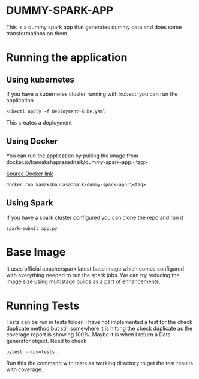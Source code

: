 # DUMMY-SPARK-APP
This is a dummy spark app that generates dummy data and does some transformations on them. 
# Running the application
## Using kubernetes
If you have a kubernetes cluster running with kubectl you can run the application </br>

    kubectl apply -f Deployment-kube.yaml 

This creates a deployment

## Using Docker
You can run the application by pulling the image from docker.io/kamakshaprasadnaik/dummy-spark-app:\<tag>

[Source Docker link](https://hub.docker.com/r/kamakshaprasadnaik/dummy-spark-app)

    docker run kamakshaprasadnaik/dummy-spark-app:\<tag> 


## Using Spark
If you have a spark cluster configured you can clone the repo and run it

    spark-submit app.py 

# Base Image
It uses official apache/spark:latest base image which comes configured with everything needed to run the spark jobs. We can try reducing the image size using multistage builds as a part of enhancements. 

# Running Tests
Tests can be run in tests folder. I have not implemented a test for the check duplicate method but still somewhere it is hitting the check duplicate as the coverage report is showing 100%. Maybe it is when I return a Data generator object. Need to check 

    pytest --cov=tests . 

Run this the command with tests as working directory to get the test results with coverage. 
